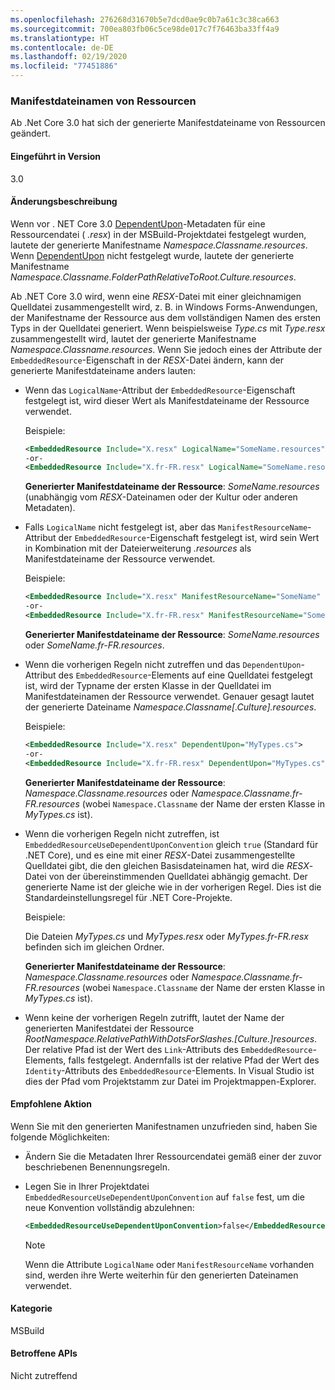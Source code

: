 ```yaml
---
ms.openlocfilehash: 276268d31670b5e7dcd0ae9c0b7a61c3c38ca663
ms.sourcegitcommit: 700ea803fb06c5ce98de017c7f76463ba33ff4a9
ms.translationtype: HT
ms.contentlocale: de-DE
ms.lasthandoff: 02/19/2020
ms.locfileid: "77451886"
---
```

### <a name="resource-manifest-file-names"></a>Manifestdateinamen von Ressourcen

Ab .Net Core 3.0 hat sich der generierte Manifestdateiname von Ressourcen geändert.

#### <a name="version-introduced"></a>Eingeführt in Version

3.0

#### <a name="change-description"></a>Änderungsbeschreibung

Wenn vor . NET Core 3.0 [DependentUpon](/visualstudio/msbuild/common-msbuild-project-items#compile)-Metadaten für eine Ressourcendatei ( *.resx*) in der MSBuild-Projektdatei festgelegt wurden, lautete der generierte Manifestname *Namespace.Classname.resources*. Wenn [DependentUpon](/visualstudio/msbuild/common-msbuild-project-items#compile) nicht festgelegt wurde, lautete der generierte Manifestname *Namespace.Classname.FolderPathRelativeToRoot.Culture.resources*.

Ab .NET Core 3.0 wird, wenn eine *RESX*-Datei mit einer gleichnamigen Quelldatei zusammengestellt wird, z. B. in Windows Forms-Anwendungen, der Manifestname der Ressource aus dem vollständigen Namen des ersten Typs in der Quelldatei generiert. Wenn beispielsweise *Type.cs* mit *Type.resx* zusammengestellt wird, lautet der generierte Manifestname *Namespace.Classname.resources*. Wenn Sie jedoch eines der Attribute der `EmbeddedResource`-Eigenschaft in der *RESX*-Datei ändern, kann der generierte Manifestdateiname anders lauten:

- Wenn das `LogicalName`-Attribut der `EmbeddedResource`-Eigenschaft festgelegt ist, wird dieser Wert als Manifestdateiname der Ressource verwendet.

  Beispiele:

  ```xml
  <EmbeddedResource Include="X.resx" LogicalName="SomeName.resources" />
  -or-
  <EmbeddedResource Include="X.fr-FR.resx" LogicalName="SomeName.resources" />
  ```

  **Generierter Manifestdateiname der Ressource**: *SomeName.resources* (unabhängig vom *RESX*-Dateinamen oder der Kultur oder anderen Metadaten).

- Falls `LogicalName` nicht festgelegt ist, aber das `ManifestResourceName`-Attribut der `EmbeddedResource`-Eigenschaft festgelegt ist, wird sein Wert in Kombination mit der Dateierweiterung *.resources* als Manifestdateiname der Ressource verwendet.

  Beispiele:

  ```xml
  <EmbeddedResource Include="X.resx" ManifestResourceName="SomeName" />
  -or-
  <EmbeddedResource Include="X.fr-FR.resx" ManifestResourceName="SomeName.fr-FR" />
  ```

  **Generierter Manifestdateiname der Ressource**: *SomeName.resources* oder *SomeName.fr-FR.resources*.

- Wenn die vorherigen Regeln nicht zutreffen und das `DependentUpon`-Attribut des `EmbeddedResource`-Elements auf eine Quelldatei festgelegt ist, wird der Typname der ersten Klasse in der Quelldatei im Manifestdateinamen der Ressource verwendet. Genauer gesagt lautet der generierte Dateiname *Namespace.Classname\[.Culture].resources*.

  Beispiele:

  ```xml
  <EmbeddedResource Include="X.resx" DependentUpon="MyTypes.cs">
  -or-
  <EmbeddedResource Include="X.fr-FR.resx" DependentUpon="MyTypes.cs">
  ```

  **Generierter Manifestdateiname der Ressource**: *Namespace.Classname.resources* oder *Namespace.Classname.fr-FR.resources* (wobei `Namespace.Classname` der Name der ersten Klasse in *MyTypes.cs* ist).

- Wenn die vorherigen Regeln nicht zutreffen, ist `EmbeddedResourceUseDependentUponConvention` gleich `true` (Standard für .NET Core), und es eine mit einer *RESX*-Datei zusammengestellte Quelldatei gibt, die den gleichen Basisdateinamen hat, wird die *RESX*-Datei von der übereinstimmenden Quelldatei abhängig gemacht. Der generierte Name ist der gleiche wie in der vorherigen Regel. Dies ist die Standardeinstellungsregel für .NET Core-Projekte.
  
  Beispiele:
  
  Die Dateien *MyTypes.cs* und *MyTypes.resx* oder *MyTypes.fr-FR.resx* befinden sich im gleichen Ordner.
  
  **Generierter Manifestdateiname der Ressource**: *Namespace.Classname.resources* oder *Namespace.Classname.fr-FR.resources* (wobei `Namespace.Classname` der Name der ersten Klasse in *MyTypes.cs* ist).
    
- Wenn keine der vorherigen Regeln zutrifft, lautet der Name der generierten Manifestdatei der Ressource *RootNamespace.RelativePathWithDotsForSlashes.\[Culture.]resources*. Der relative Pfad ist der Wert des `Link`-Attributs des `EmbeddedResource`-Elements, falls festgelegt. Andernfalls ist der relative Pfad der Wert des `Identity`-Attributs des `EmbeddedResource`-Elements. In Visual Studio ist dies der Pfad vom Projektstamm zur Datei im Projektmappen-Explorer.

#### <a name="recommended-action"></a>Empfohlene Aktion

Wenn Sie mit den generierten Manifestnamen unzufrieden sind, haben Sie folgende Möglichkeiten:

- Ändern Sie die Metadaten Ihrer Ressourcendatei gemäß einer der zuvor beschriebenen Benennungsregeln.

- Legen Sie in Ihrer Projektdatei `EmbeddedResourceUseDependentUponConvention` auf `false` fest, um die neue Konvention vollständig abzulehnen:

   ```xml
   <EmbeddedResourceUseDependentUponConvention>false</EmbeddedResourceUseDependentUponConvention>
   ```

   > [!NOTE]
   > Wenn die Attribute `LogicalName` oder `ManifestResourceName` vorhanden sind, werden ihre Werte weiterhin für den generierten Dateinamen verwendet.

#### <a name="category"></a>Kategorie

MSBuild

#### <a name="affected-apis"></a>Betroffene APIs

Nicht zutreffend
